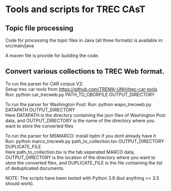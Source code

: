 # Tools and scripts for TREC CAsT

## Topic file processing
Code for processing the topic files in Java (all three formats) is available in:
src/main/java

A maven file is provide for building the code. 

## Convert various collections to TREC Web format. 
To run the parser for CAR corpus V2:<br/>
    Setup trec car tools from https://github.com/TREMA-UNH/trec-car-tools<br/>
    Run: python car_trecweb.py PATH_TO_CBORFILE OUTPUT_DIRECTORY

To run the parser for Washington Post:
    Run: python wapo_trecweb.py DATAPATH OUTPUT_DIRECTORY<br/>
    Here DATAPATH is the directory containing the json files of Washington Post data,
    and OUTPUT_DIRECTORY is the name of the directory where you want to store the converted files

To run the parser for MSMARCO:
    Install tqdm if you dont already have it<br/>
    Run: python marco_trecweb.py path_to_collection.tsv OUTPUT_DIRECTORY DUPLICATE_FILE<br/>
    Here path_to_collection.tsv is the tab seperated MARCO data,
    OUTPUT_DIRECTORY is the location of the directory where you want to store the converted files,
    and DUPLICATE_FILE is the file containing the list of deduplicated documents.

NOTE: The scripts have been tested with Python 3.6 (but anything >= 3.5 should work). 
